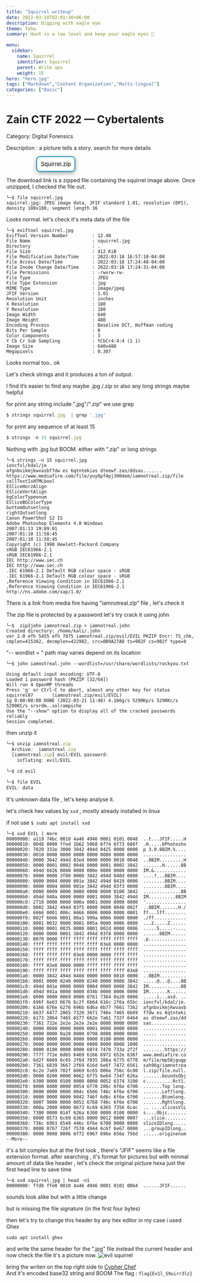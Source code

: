 ```yaml
---
title: "Squirrel writeup"
date: 2022-03-18T02:01:38+06:00
description: Digging with eagle eye 
theme: Toha
summary: Hunt in a low level and keep your eagle eyes 🦅

menu:
  sidebar:
    name: Squirrel
    identifier: Squirrel
    parent: Write ups
    weight: 15
hero: "hero.jpg"
tags: ["Markdown","Content Organization","Multi-lingual"]
categories: ["Basic"]
---
```


# Zain CTF 2022 — Cybertalents


Category: Digital Forensics


Description : a picture tells a story. search for more details 


<!DOCTYPE html>
<html>
<head>
  <style>
.button-dl {
  border:  2px solid #008CBA;/* Blue */
  border-radius: 9px;
  color: black;
  padding: 9px 10px;
  text-align: center;
  text-decoration: none;
  display: inline-block;
  font-size: 15px;
  margin-left: 80px;
  cursor: pointer;
  background-color: #ffffff;
  transition-duration: 0.4s;
  box-shadow: 0 4px 10px 0 rgba(0,0,0,0.2), 0 4px 15px 0 rgba(0,0,0,0.19);
  }
.button-dl:hover {
  background-color: #008CBA; /* Blue */
  color: white;
}
.button-dl:active {
  background-color: #3e8e41;/* Green */
  box-shadow: 0 5px #666;
  transform: translateY(4px);

</style>
</head>
<body>


<a download =Squirrel  target = "_blank" class = "button-dl" href="/files/squirrel.zip" >Squirrel.zip</a>

The download link is a zipped file containing the squirrel image above. Once unzipped, I checked the file out.

```
└─$ file squirrel.jpg
squirrel.jpg: JPEG image data, JFIF standard 1.01, resolution (DPI), density 180x180, segment length 16
```
Looks normal.
let's check it's meta data of the file 
```
└─$ exiftool squirrel.jpg
ExifTool Version Number         : 12.40
File Name                       : squirrel.jpg
Directory                       : .
File Size                       : 412 KiB
File Modification Date/Time     : 2022:03:18 16:57:18-04:00
File Access Date/Time           : 2022:03:18 17:24:48-04:00
File Inode Change Date/Time     : 2022:03:18 17:24:31-04:00
File Permissions                : -rwxrw-rw-
File Type                       : JPEG
File Type Extension             : jpg
MIME Type                       : image/jpeg
JFIF Version                    : 1.01
Resolution Unit                 : inches
X Resolution                    : 180
Y Resolution                    : 180
Image Width                     : 640
Image Height                    : 480
Encoding Process                : Baseline DCT, Huffman coding
Bits Per Sample                 : 8
Color Components                : 3
Y Cb Cr Sub Sampling            : YCbCr4:4:4 (1 1)
Image Size                      : 640x480
Megapixels                      : 0.307

```
Looks normal too.. ok


Let's check strings and it produces a ton of output.

I find it’s easier to find any maybe .jpg /.zip or also any long strings maybe helpful

for print any string include ".jpg"/".zip" we use grep 
```js
$ strings squirrel.jpg  | grep '.jpg'
 ```
for print any sequence of at least 15 
```js
$ strings -n 15 squirrel.jpg

```
Nothing with .jpg but BOOM.
either with ".zip" or long strings 

```
└─$ strings -n 15 squirrel.jpg                           
ioncfvl/kdal/je
afgnbvikmjkwvasbf7dw es 6qtntekias dteewf.zas/ddsas.......
https://www.mediafire.com/file/yuy6pf4pj3004em/iamnotreal.zip/file
cellTextIsHTMLbool
ESliceHorzAlign
ESliceVertAlign
bgColorTypeenum
ESliceBGColorType
bottomOutsetlong
rightOutsetlong
Canon PowerShot S2 IS
Adobe Photoshop Elements 4.0 Windows
2007:01:13 19:09:01
2007:01:10 11:58:45
2007:01:10 11:58:45
Copyright (c) 1998 Hewlett-Packard Company
sRGB IEC61966-2.1
sRGB IEC61966-2.1
IEC http://www.iec.ch
IEC http://www.iec.ch
.IEC 61966-2.1 Default RGB colour space - sRGB
.IEC 61966-2.1 Default RGB colour space - sRGB
,Reference Viewing Condition in IEC61966-2.1
,Reference Viewing Condition in IEC61966-2.1
http://ns.adobe.com/xap/1.0/

```
There is a link from media fire having "iamnotreal.zip" file , let's check it

The zip file is protected by a password let's try crack it using john

```
└─$  zip2john iamnotreal.zip > iamnotreal.john
Created directory: /home/kali/.john
ver 2.0 efh 5455 efh 7875 iamnotreal.zip/evil/EVIL PKZIP Encr: TS_chk, cmplen=415382, decmplen=422982, crc=0B9A27A8 ts=982F cs=982f type=8

```
   "-\- wordlist = " path may varies depend on its location

```
└─$ john iamnotreal.john --wordlist=/usr/share/wordlists/rockyou.txt 

Using default input encoding: UTF-8
Loaded 1 password hash (PKZIP [32/64])
Will run 4 OpenMP threads
Press 'q' or Ctrl-C to abort, almost any other key for status
squirrel07       (iamnotreal.zip/evil/EVIL)     
1g 0:00:00:00 DONE (2022-03-21 11:48) 4.166g/s 5290Kp/s 5290Kc/s 5290KC/s srsrdm..solrampiche
Use the "--show" option to display all of the cracked passwords reliably
Session completed. 

```
then unzip it


```js
└─$ unzip iamnotreal.zip
  Archive:  iamnotreal.zip
  [iamnotreal.zip] evil/EVIL password: 
    inflating: evil/EVIL
```
```js
└─$ cd evil 

└─$ file EVIL
EVIL: data
```
It's unknown data file , let's keep analyse it.

let's check hex values by `xxd` , mostly already installed in linux 

if not use  `$ sudo apt install xxd`

```
└─$ xxd EVIL | more
00000000: a119 74bc 0010 4a46 4946 0001 0101 0048  ..t...JFIF.....H
00000010: 0048 0000 ffed 1b62 5068 6f74 6f73 686f  .H.....bPhotosho
00000020: 7020 332e 3000 3842 494d 0425 0000 0000  p 3.0.8BIM.%....
00000030: 0010 0000 0000 0000 0000 0000 0000 0000  ................
00000040: 0000 3842 494d 03ed 0000 0000 0010 0048  ..8BIM.........H
00000050: 0000 0001 0002 0048 0000 0001 0002 3842  .......H......8B
00000060: 494d 0426 0000 0000 000e 0000 0000 0000  IM.&............
00000070: 0000 0000 3f80 0000 3842 494d 040d 0000  ....?...8BIM....
00000080: 0000 0004 0000 001e 3842 494d 0419 0000  ........8BIM....
00000090: 0000 0004 0000 001e 3842 494d 03f3 0000  ........8BIM....
000000a0: 0000 0009 0000 0000 0000 0000 0100 3842  ..............8B
000000b0: 494d 040a 0000 0000 0001 0000 3842 494d  IM..........8BIM
000000c0: 2710 0000 0000 000a 0001 0000 0000 0000  '...............
000000d0: 0002 3842 494d 03f5 0000 0000 0048 002f  ..8BIM.......H./
000000e0: 6666 0001 006c 6666 0006 0000 0000 0001  ff...lff........
000000f0: 002f 6666 0001 00a1 999a 0006 0000 0000  ./ff............
00000100: 0001 0032 0000 0001 005a 0000 0006 0000  ...2.....Z......
00000110: 0000 0001 0035 0000 0001 002d 0000 0006  .....5.....-....
00000120: 0000 0000 0001 3842 494d 03f8 0000 0000  ......8BIM......
00000130: 0070 0000 ffff ffff ffff ffff ffff ffff  .p..............
00000140: ffff ffff ffff ffff ffff 03e8 0000 0000  ................
00000150: ffff ffff ffff ffff ffff ffff ffff ffff  ................
00000160: ffff ffff ffff 03e8 0000 0000 ffff ffff  ................
00000170: ffff ffff ffff ffff ffff ffff ffff ffff  ................
00000180: ffff 03e8 0000 0000 ffff ffff ffff ffff  ................
00000190: ffff ffff ffff ffff ffff ffff ffff 03e8  ................
000001a0: 0000 3842 494d 0408 0000 0000 0010 0000  ..8BIM..........
000001b0: 0001 0000 0240 0000 0240 0000 0000 3842  .....@...@....8B
000001c0: 494d 041e 0000 0000 0004 0000 0000 3842  IM............8B
000001d0: 494d 041a 0000 0000 034b 0000 0006 0000  IM.......K......
000001e0: 0000 0000 0069 0000 0761 7364 0a20 0000  .....i...asd. ..
000001f0: 696f 6e63 6676 6c2f 6b64 616c 2f6a 65bc  ioncfvl/kdal/je.
00000200: 6166 676e 6276 696b 6d6a 6b77 7661 7362  afgnbvikmjkwvasb
00000210: 6637 6477 2065 7320 3671 746e 7465 6b69  f7dw es 6qtnteki
00000220: 6173 2064 7465 6577 662e 7a61 732f 6464  as dteewf.zas/dd
00000230: 7361 732e 2e2e 2e2e 2e2e 0000 0000 0000  sas.............
00000240: 0000 0000 0000 0000 0001 0000 0000 0000  ................
00000250: 0000 0000 0a20 0000 0798 0000 0000 0000  ..... ..........
00000260: 0000 0000 0000 0000 0000 0100 0000 0000  ................
00000270: 0000 0000 0000 0000 0000 0000 0000 1000  ................
00000280: 0000 0100 0000 0000 6874 7470 733a 2f2f  ........https://
00000290: 7777 772e 6d65 6469 6166 6972 652e 636f  www.mediafire.co
000002a0: 6d2f 6669 6c65 2f6d 7035 386a 6775 6770  m/file/mp58jgugp
000002b0: 7361 6839 3667 2f69 616d 6e6f 7472 6561  sah96g/iamnotrea
000002c0: 6c2e 7a69 702f 6669 6c65 006e 756c 6c00  l.zip/file.null.
000002d0: 0000 0200 0000 0662 6f75 6e64 734f 626a  .......boundsObj
000002e0: 6300 0000 0100 0000 0000 0052 6374 3100  c..........Rct1.
000002f0: 0000 0400 0000 0054 6f70 206c 6f6e 6700  .......Top long.
00000300: 0000 0000 0000 004c 6566 746c 6f6e 6700  .......Leftlong.
00000310: 0000 0000 0000 0042 746f 6d6c 6f6e 6700  .......Btomlong.
00000320: 0007 9800 0000 0052 6768 746c 6f6e 6700  .......Rghtlong.
00000330: 000a 2000 0000 0673 6c69 6365 7356 6c4c  .. ....slicesVlL
00000340: 7300 0000 014f 626a 6300 0000 0100 0000  s....Objc.......
00000350: 0000 0573 6c69 6365 0000 0012 0000 0007  ...slice........
00000360: 736c 6963 6549 446c 6f6e 6700 0000 0000  sliceIDlong.....
00000370: 0000 0767 726f 7570 4944 6c6f 6e67 0000  ...groupIDlong..
00000380: 0000 0000 0006 6f72 6967 696e 656e 756d  ......originenum
--More--

```

it's a bit complex but at the first look , there's "JFIF" seems like a file extension format.
after searching , it's format for pictures but with minmal amount of data like header , let's check the original picture hexa just the first head line to save time 
```
└─$ xxd squirrel.jpg | head -n1                                                    
00000000: ffd8 ffe0 0010 4a46 4946 0001 0101 00b4  ......JFIF......

```

sounds look alike but with a little change

but is missing the file signature (in the first four bytes)

then let's try to change this header by any hex editor 
in my case i used Ghex 

`
sudo apt install ghex
`

and write the same header for the ".jpg" file instead the current header and now check the file it's a picture now.
<img class = "img" src="/files/EVIL.jpeg" alt="evil squirrel">

bring the writen on the top right side to <a href="https://gchq.github.io/CyberChef/">Cypher Chef</a>
<br>
And it's encoded base32 string and BOOM
The flag : `flag{Ev1l_S9uirr3lz}`